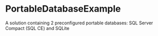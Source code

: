 PortableDatabaseExample
=======================

A solution containing 2 preconfigured portable databases: SQL Server Compact (SQL CE) and SQLite
